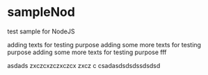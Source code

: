 # sampleNod
test sample for NodeJS

adding texts for testing purpose
adding some more texts for testing purpose
adding some more texts for testing purpose fff
 
asdads
zxczcxzczxczcx
zxcz
c
csadasdsdsdssdsdsd

